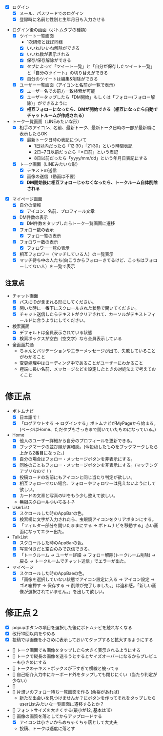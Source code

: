 - [x] ログイン
    - [x] メール、パスワードでのログイン
    - [x] 登録時に名前と性別と生年月日も入力させる
- ログイン後の画面（ボトムタブの種類）
    - [x] ツイート一覧画面
        - 1次研修とほぼ同様
        - [x] いいね/いいね解除ができる
        - [x] いいね数が表示される
        - [x] 保存/保存解除ができる
        - [x] タブによって「ツイート一覧」と「自分が保存したツイート一覧」と「自分のツイート」の切り替えができる
        - [x] 自分のツイートは編集&削除ができる
    - [x] ユーザー一覧画面（アイコンと名前が一覧で表示）
        - [x] ユーザー名での前方一致検索が可能
        - [x] ユーザータップしたら「DM開始」もしくは「フォロー(フォロー解除）」ができるように
        - [x] **相互フォローになったら、DMが開始できる（相互になったら自動でチャットルームが作成される）**
- トーク一覧画面（LINEみたいな形）
    - [x] 相手のアイコン、名前、最新トーク、最新トーク日時の一部が最新順に表示したらOK
        - [x] 最新トーク日時の表記について
            - 1日以内だったら「12:30」「21:30」という時間表記
            - 2日~7日以前だったら「⚪︎日前」という表記
            - 8日以前だったら「yyyy/mm/dd」という年月日表記にする
    - [x] トーク画面（LINEみたいな形）
        - [x] テキストの送信
        - [x] 画像の送信（動画は不要）
        - [x] **DM開始後に相互フォローじゃなくなったら、トークルーム自体削除される**
- [x] マイページ画面
    - [x] 自分の情報
        - [x] アイコン、名前、プロフィール文章
    - [x] DM件数の表示
        - [x] DM件数をタップしたらトーク一覧画面に遷移
    - [x] フォロー数の表示
        - [x] フォロ一覧の表示
    - [x] フォロワー数の表示
        - [x] フォロワー一覧の表示
    - [x] 相互フォロワー（マッチしている人）の一覧表示
    - [x] マッチ待ち中の人たち(向こうからフォローきてるけど、こっちはフォローしてない人）を一覧で表示

## **注意点**

- チャット画面
    - [x] パスにIDが含まれる形にしてください。
    - [x] 開いた時に一番下にスクロールされた状態で開いてください。
    - [x] チャット送信したらテキストがクリアされて、カーソルがテキストフィールドに合うようにしてください。
- 検索画面
    - [x] デフォルトは全員表示されている状態
    - [x] 検索ボックスが空白（空文字）なら全員表示している
- 全画面共通
    - ちゃんとバリデーションやエラーメッセージが出て、失敗していることがわかること
    - 変更処理中はローディング中であることがユーザーにわかること
    - 極端に長い名前、メッセージなどを設定したときの対処法まで考えておくこと


# 修正点
- ボトムナビ
    - [x] 日本語で！
    - [x] 「ログアウトする → ログインする」ボトムナビがMyPageから始まる。(ページはHome、ただタブもさっきまで開いていたものになっている。)
- Home
    - [x] 他人のユーザー詳細から自分のプロフィールを更新できる。
    - [x] ブックマークの並び順が違和感。(今投稿したものをブックマークしたら上から2番目になった。)
    - [x] 自分の場合はフォロー・メッセージボタンを非表示にする。
    - [x] 同姓のこともフォロー・メッセージボタンを非表示にする。(マッチングアプリなので！)
    - [x] 投稿カードの名前にもアイコンと同じ当たり判定が欲しい。
    - [x] 相互フォローでない場合、フォローやフォロワーは見えないようにして欲しい。
    - [x] カードの文章と写真のUIをもう少し整えて欲しい。
    - ~~無限スクロールついてる！？~~
- UserList
    - [x] スクロールした時のAppBarの色。
    - [x] 検索欄に文字が入力されたら、虫眼鏡アイコンをクリアボタンにする。
    - [x] 「フィルター部分を開いたままにする → ボトムナビを移動する」赤い画面になってエラー出た。
- TalkList
    - [x] スクロールした時のAppBarの色。
    - [x] 写真付きだと空白のみで送信できる。
    - [x] 「トークルーム → ユーザー詳細 → フォロー解除(トークルーム削除) → 戻る → トークルームでチャット送信」でエラーが出た。
- マイページ
    - [x] スクロールした時のAppBaeの色。
    - [x] 「画像を選択していない状態でアイコン設定に入る → アイコン設定 → ゴミ箱押す → 保存する → 削除が完了しました。」は違和感。「新しい画像が選択されていません。」を出して欲しい。

# 修正点２
- [x] popupボタンの項目を選択した後にボトムナビを触れなくなる
- [x] 改行10回以内をやめる
- [x] 投稿では画像を小さめに表示しておいてタップすると拡大するようにする
- [] トーク画面でも画像をタップしたら大きく表示されるようにする
- [] トークで縦長の画像を送ろうとするとサイズオーバーになるからプレビューも小さめにする
- [] トークのテキストボックスが下すぎて横線と被ってる
- [] 自己紹介入力中にキーボード外をタップしても閉じにくい（当たり判定が少ない）
- [] 
- [] 片想いのフォロー待ち一覧画面を作る (余裕があれば) 
    - 新たな出会いを見つけませんか？にボタンを作ってそれをタップしたらuserListみたいな一覧画面に遷移するとか？
- [] フォントサイズを大きくする(最小が12, 基本は16)
- [] 画像の画質を落としてからアップロードする
    - [x] アイコンは小さいからめちゃくちゃ落として大丈夫
    -  投稿、トークは適度に落とす
